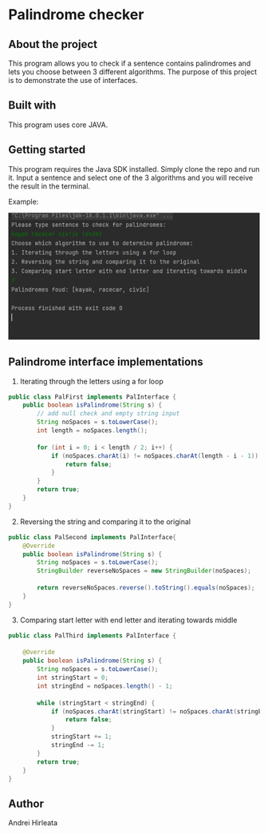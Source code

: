 # Palindrome checker

## About the project
This program allows you to check if a sentence contains palindromes and lets you choose between 3 different algorithms.
The purpose of this project is to demonstrate the use of interfaces.

## Built with
This program uses core JAVA.

## Getting started
This program requires the Java SDK installed.
Simply clone the repo and run it.
Input a sentence and select one of the 3 algorithms and you will receive the result in the terminal.

Example:

![img.png](img.png)
## Palindrome interface implementations

1. Iterating through the letters using a for loop
```JAVA
public class PalFirst implements PalInterface {
    public boolean isPalindrome(String s) {
        // add null check and empty string input
        String noSpaces = s.toLowerCase();
        int length = noSpaces.length();

        for (int i = 0; i < length / 2; i++) {
            if (noSpaces.charAt(i) != noSpaces.charAt(length - i - 1)) {
                return false;
            }
        }
        return true;
    }
}
```

2. Reversing the string and comparing it to the original
```JAVA
public class PalSecond implements PalInterface{
    @Override
    public boolean isPalindrome(String s) {
        String noSpaces = s.toLowerCase();
        StringBuilder reverseNoSpaces = new StringBuilder(noSpaces);

        return reverseNoSpaces.reverse().toString().equals(noSpaces);
    }
}

```

3. Comparing start letter with end letter and iterating towards middle
```JAVA
public class PalThird implements PalInterface {

    @Override
    public boolean isPalindrome(String s) {
        String noSpaces = s.toLowerCase();
        int stringStart = 0;
        int stringEnd = noSpaces.length() - 1;

        while (stringStart < stringEnd) {
            if (noSpaces.charAt(stringStart) != noSpaces.charAt(stringEnd)) {
                return false;
            }
            stringStart += 1;
            stringEnd -= 1;
        }
        return true;
    }
}
```
## Author
Andrei Hirleata